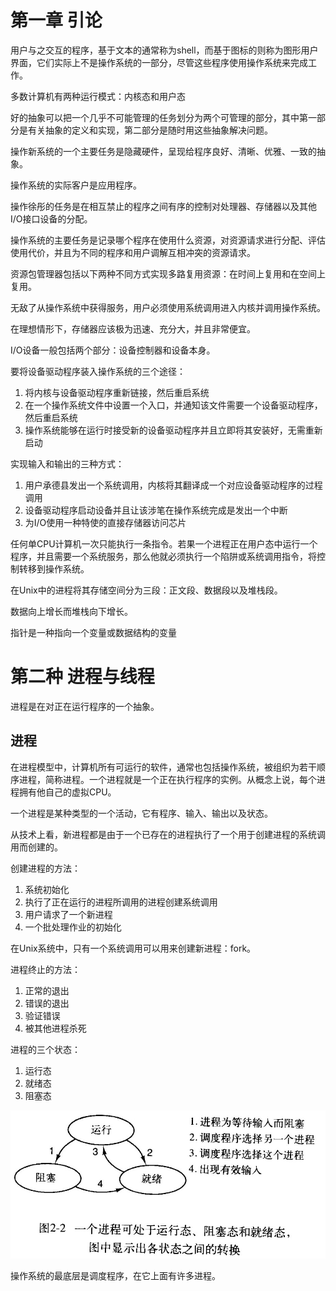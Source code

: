 # 第一章 引论

用户与之交互的程序，基于文本的通常称为shell，而基于图标的则称为图形用户界面，它们实际上不是操作系统的一部分，尽管这些程序使用操作系统来完成工作。

多数计算机有两种运行模式：内核态和用户态

好的抽象可以把一个几乎不可能管理的任务划分为两个可管理的部分，其中第一部分是有关抽象的定义和实现，第二部分是随时用这些抽象解决问题。

操作新系统的一个主要任务是隐藏硬件，呈现给程序良好、清晰、优雅、一致的抽象。

操作系统的实际客户是应用程序。

操作徐彤的任务是在相互禁止的程序之间有序的控制对处理器、存储器以及其他I/O接口设备的分配。

操作系统的主要任务是记录哪个程序在使用什么资源，对资源请求进行分配、评估使用代价，并且为不同的程序和用户调解互相冲突的资源请求。

资源包管理器包括以下两种不同方式实现多路复用资源：在时间上复用和在空间上复用。

无敌了从操作系统中获得服务，用户必须使用系统调用进入内核并调用操作系统。

在理想情形下，存储器应该极为迅速、充分大，并且非常便宜。

I/O设备一般包括两个部分：设备控制器和设备本身。

要将设备驱动程序装入操作系统的三个途径：

1. 将内核与设备驱动程序重新链接，然后重启系统
2. 在一个操作系统文件中设置一个入口，并通知该文件需要一个设备驱动程序，然后重启系统
3. 操作系统能够在运行时接受新的设备驱动程序并且立即将其安装好，无需重新启动


实现输入和输出的三种方式：

1. 用户承德县发出一个系统调用，内核将其翻译成一个对应设备驱动程序的过程调用
2. 设备驱动程序启动设备并且让该涉笔在操作系统完成是发出一个中断
3. 为I/O使用一种特使的直接存储器访问芯片

任何单CPU计算机一次只能执行一条指令。若果一个进程正在用户态中运行一个程序，并且需要一个系统服务，那么他就必须执行一个陷阱或系统调用指令，将控制转移到操作系统。

在Unix中的进程将其存储空间分为三段：正文段、数据段以及堆栈段。

数据向上增长而堆栈向下增长。

指针是一种指向一个变量或数据结构的变量

# 第二种 进程与线程

进程是在对正在运行程序的一个抽象。

## 进程

在进程模型中，计算机所有可运行的软件，通常也包括操作系统，被组织为若干顺序进程，简称进程。一个进程就是一个正在执行程序的实例。从概念上说，每个进程拥有他自己的虚拟CPU。

一个进程是某种类型的一个活动，它有程序、输入、输出以及状态。

从技术上看，新进程都是由于一个已存在的进程执行了一个用于创建进程的系统调用而创建的。

创建进程的方法：

1. 系统初始化
2. 执行了正在运行的进程所调用的进程创建系统调用
3. 用户请求了一个新进程
4. 一个批处理作业的初始化

在Unix系统中，只有一个系统调用可以用来创建新进程：fork。

进程终止的方法：

1. 正常的退出
2. 错误的退出
3. 验证错误
4. 被其他进程杀死

进程的三个状态：

1. 运行态
2. 就绪态
3. 阻塞态

![进程状态转换图](../Image/现代操作系统/进程状态转换图.jpg)

操作系统的最底层是调度程序，在它上面有许多进程。